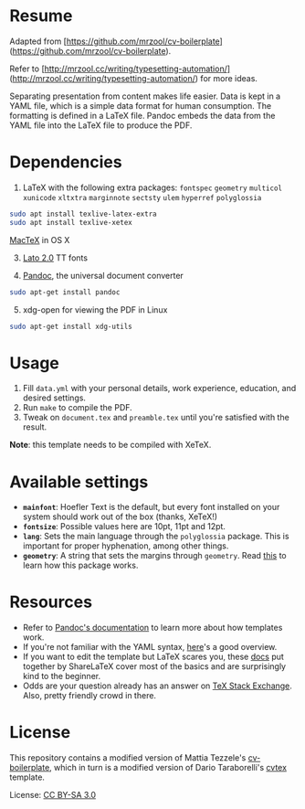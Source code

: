 # Resume

Adapted from
[https://github.com/mrzool/cv-boilerplate]
(https://github.com/mrzool/cv-boilerplate).

Refer to
[http://mrzool.cc/writing/typesetting-automation/]
(http://mrzool.cc/writing/typesetting-automation/) for more ideas.

Separating presentation from content makes life easier. Data is kept in a YAML
file, which is a simple data format for human consumption. The formatting is
defined in a LaTeX file. Pandoc embeds the data from the YAML file into the
LaTeX file to produce the PDF.

# Dependencies

1. LaTeX with the following extra packages: `fontspec` `geometry` `multicol`
`xunicode` `xltxtra` `marginnote` `sectsty` `ulem` `hyperref` `polyglossia`

```bash
sudo apt install texlive-latex-extra
sudo apt install texlive-xetex
```

[MacTeX](http://www.tug.org/mactex) in OS X

3. [Lato 2.0](http://www.latofonts.com/lato-free-fonts) TT fonts

4. [Pandoc](http://pandoc.org/), the universal document converter

```bash
sudo apt-get install pandoc
```

5. xdg-open for viewing the PDF in Linux

```bash
sudo apt-get install xdg-utils
```


# Usage

1. Fill `data.yml` with your personal details, work experience, education, and
desired settings.
2. Run `make` to compile the PDF.
3. Tweak on `document.tex` and `preamble.tex` until you're satisfied with the
result.

**Note**: this template needs to be compiled with XeTeX.

# Available settings

- **`mainfont`**: Hoefler Text is the default, but every font installed on your
system should work out of the box (thanks, XeTeX!)
- **`fontsize`**: Possible values here are 10pt, 11pt and 12pt.
- **`lang`**: Sets the main language through the `polyglossia` package. This is
important for proper hyphenation, among other things.
- **`geometry`**: A string that sets the margins through `geometry`. Read
[this](https://www.sharelatex.com/learn/Page_size_and_margins)
to learn how this package works.

# Resources

- Refer to [Pandoc's documentation](http://pandoc.org/MANUAL.html#templates) to learn more about how templates work.
- If you're not familiar with the YAML syntax, [here](http://learnxinyminutes.com/docs/yaml/)'s a good overview.
- If you want to edit the template but LaTeX scares you, these [docs](https://www.sharelatex.com/learn/Main_Page) put together by ShareLaTeX cover most of the basics and are surprisingly kind to the beginner.
- Odds are your question already has an answer on [TeX Stack Exchange](https://www.sharelatex.com/learn/Main_Page). Also, pretty friendly crowd in there.

# License

This repository contains a modified version of Mattia Tezzele's [cv-boilerplate](https://github.com/mrzool/cv-boilerplate), which in turn is a modified version of Dario Taraborelli's [cvtex](https://github.com/dartar/cvtex) template.

License: [CC BY-SA 3.0](http://creativecommons.org/licenses/by-sa/3.0/)
